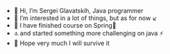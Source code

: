 - 👋 Hi, I’m Sergei Glavatskih, Java programmer
- 👀 I’m interested in a lot of things, but as for now ↙️
- 🌱 I have finished course on Spring🌿
- :top: and started something more challenging on java :zap:
- 🙏 Hope very much I will survive it
